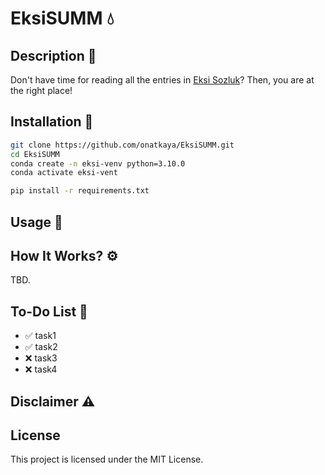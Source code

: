 # EksiSUMM 💧

## Description 🧠
Don't have time for reading all the entries in [Eksi Sozluk](http://eksisozluk.com/)? Then, you are at the right place!

## Installation 🔧

```bash
git clone https://github.com/onatkaya/EksiSUMM.git
cd EksiSUMM
conda create -n eksi-venv python=3.10.0
conda activate eksi-vent

pip install -r requirements.txt
```


## Usage 🔎



## How It Works? ⚙️

TBD.

## To-Do List 🎯

- ✅ task1
- ✅ task2
-  ❌ task3
-  ❌ task4

## Disclaimer ⚠️

## License
This project is licensed under the MIT License.

